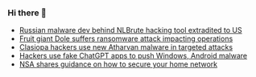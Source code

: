 ### Hi there 👋

<!--START_SECTION:feed-->
* [Russian malware dev behind NLBrute hacking tool extradited to US](https://www.bleepingcomputer.com/news/security/russian-malware-dev-behind-nlbrute-hacking-tool-extradited-to-us/)
* [Fruit giant Dole suffers ransomware attack impacting operations](https://www.bleepingcomputer.com/news/security/fruit-giant-dole-suffers-ransomware-attack-impacting-operations/)
* [Clasiopa hackers use new Atharvan malware in targeted attacks](https://www.bleepingcomputer.com/news/security/clasiopa-hackers-use-new-atharvan-malware-in-targeted-attacks/)
* [Hackers use fake ChatGPT apps to push Windows, Android malware](https://www.bleepingcomputer.com/news/security/hackers-use-fake-chatgpt-apps-to-push-windows-android-malware/)
* [NSA shares guidance on how to secure your home network](https://www.bleepingcomputer.com/news/security/nsa-shares-guidance-on-how-to-secure-your-home-network/)
<!--END_SECTION:feed-->

<!--
**frankenk/frankenk** is a ✨ _special_ ✨ repository because its `README.md` (this file) appears on your GitHub profile.

Here are some ideas to get you started:

- 🔭 I’m currently working on ...
- 🌱 I’m currently learning ...
- 👯 I’m looking to collaborate on ...
- 🤔 I’m looking for help with ...
- 💬 Ask me about ...
- 📫 How to reach me: ...
- 😄 Pronouns: ...
- ⚡ Fun fact: ...
-->



